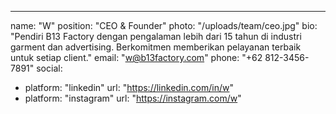 ---
name: "W"
position: "CEO & Founder"
photo: "/uploads/team/ceo.jpg"
bio: "Pendiri B13 Factory dengan pengalaman lebih dari 15 tahun di industri garment dan advertising. Berkomitmen memberikan pelayanan terbaik untuk setiap client."
email: "w@b13factory.com"
phone: "+62 812-3456-7891"
social:
  - platform: "linkedin"
    url: "https://linkedin.com/in/w"
  - platform: "instagram"
    url: "https://instagram.com/w"